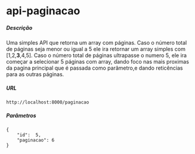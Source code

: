# api-paginacao

##### Descrição
Uma simples API que retorna um array com páginas.
Caso o número total de páginas seja menor ou igual a 5 ele ira retornar um array simples com [1,2,**3**,4,5].
Caso o número total de páginas ultrapasse o numero 5, ele ira começar a selecionar 5 páginas com array, dando foco nas mais proximas da pagina principal que é passada como parâmetro,e dando reticências para as outras páginas.
##### URL

```
http://localhost:8000/paginacao
```

##### Parâmetros 
```
{
    "id":  5,
    "paginacao": 6
}
```
